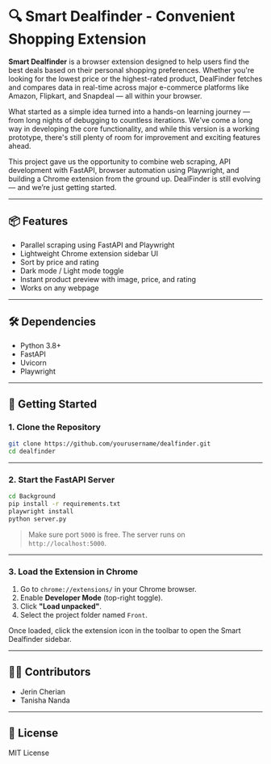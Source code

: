 # 🔍 Smart Dealfinder - Convenient Shopping Extension

**Smart Dealfinder** is a browser extension designed to help users find the best deals based on their personal shopping preferences. Whether you're looking for the lowest price or the highest-rated product, DealFinder fetches and compares data in real-time across major e-commerce platforms like Amazon, Flipkart, and Snapdeal — all within your browser.

What started as a simple idea turned into a hands-on learning journey — from long nights of debugging to countless iterations. We've come a long way in developing the core functionality, and while this version is a working prototype, there's still plenty of room for improvement and exciting features ahead.

This project gave us the opportunity to combine web scraping, API development with FastAPI, browser automation using Playwright, and building a Chrome extension from the ground up. DealFinder is still evolving — and we’re just getting started.



---

## 📦 Features

- Parallel scraping using FastAPI and Playwright  
- Lightweight Chrome extension sidebar UI  
- Sort by price and rating  
- Dark mode / Light mode toggle  
- Instant product preview with image, price, and rating  
- Works on any webpage

---

## 🛠️ Dependencies

- Python 3.8+
- FastAPI
- Uvicorn
- Playwright

---

## 🚀 Getting Started

### 1. Clone the Repository

```bash
git clone https://github.com/yourusername/dealfinder.git
cd dealfinder
```

---

### 2. Start the FastAPI Server

```bash
cd Background
pip install -r requirements.txt
playwright install
python server.py
```

> Make sure port `5000` is free. The server runs on `http://localhost:5000`.

---

### 3. Load the Extension in Chrome

1. Go to `chrome://extensions/` in your Chrome browser.
2. Enable **Developer Mode** (top-right toggle).
3. Click **"Load unpacked"**.
4. Select the project folder named `Front`.

Once loaded, click the extension icon in the toolbar to open the Smart Dealfinder sidebar.

---


## 🧑‍💻 Contributors

- Jerin Cherian
- Tanisha Nanda 

---

## 📃 License

MIT License
